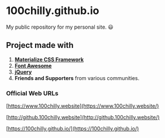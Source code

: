 # 100chilly.github.io
My public repository for my personal site. :smiley:

## Project made with

1. **[Materialize CSS Framework](https://github.com/dogfalo/materialize/)**
2. **[Font Awesome](https://github.com/FortAwesome/Font-Awesome)**
3. **[jQuery](https://github.com/jquery/jquery)**
4. **Friends and Supporters** from various communities.

### Official Web URLs

[https://www.100chilly.website](https://www.100chilly.website/)

[http://github.100chilly.website](http://github.100chilly.website/)

[https://100chilly.github.io/](https://100chilly.github.io/)

